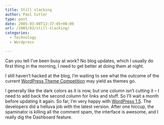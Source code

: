 ```yaml
---
title: Still slacking
author: Paul Cutler
type: post
date: 2005-03-08T13:37:05+00:00
url: /2005/03/still-slacking/
categories:
  - Technology
  - Wordpress

---
```

Can you tell I&#8217;ve been busy at work? No blog updates, which I usually do first thing in the morning, I need to get better at doing them at night.

I still haven&#8217;t hacked at the blog, I&#8217;m waiting to see what the outcome of the current [WordPress Theme Competition][1] may yield as themes go.

I generally like the dark colors as it is now, but one column isn&#8217;t cutting it &#8211; I need to add back the second column for links and stuff. So I&#8217;ll wait a month before updating it again. So far, I&#8217;m very happy with [WordPress 1.5][2]. The developers did a helluva job with the latest version. After one hiccup, the spaminator is killing all the comment spam, the interface is awesome, and I really dig the Dashboard feature.

 [1]: http://www.alexking.org/index.php?content=software/wordpress/themes.php
 [2]: http://www.wordpress.org